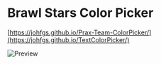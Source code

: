 # Brawl Stars Color Picker
[https://johfgs.github.io/Prax-Team-ColorPicker/](https://johfgs.github.io/TextColorPicker/)

![Preview](https://github.com/JohFgs/Prax-Team-ColorPicker/assets/120335718/e9ce160d-e107-473d-a920-8f743e027c43)
